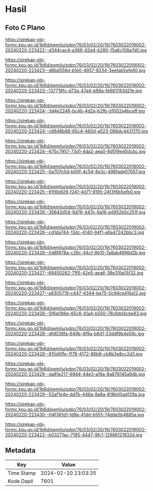 # Hasil

## Foto C Plano

https://sirekap-obj-formc.kpu.go.id/1b6d/pemilu/pdpr/76/03/02/20/19/7603022019002-20240220-223422--d344cac4-a366-42d4-b280-15a6c108a7d0.jpg

https://sirekap-obj-formc.kpu.go.id/1b6d/pemilu/pdpr/76/03/02/20/19/7603022019002-20240220-223423--d6bd558d-b1e0-4957-8234-3eefab5efe60.jpg

https://sirekap-obj-formc.kpu.go.id/1b6d/pemilu/pdpr/76/03/02/20/19/7603022019002-20240220-223423--137718fc-d73a-47a4-b88a-fe661783d21e.jpg

https://sirekap-obj-formc.kpu.go.id/1b6d/pemilu/pdpr/76/03/02/20/19/7603022019002-20240220-223424--3d4e2248-bc4b-4d2a-b2fb-d1002a4bceff.jpg

https://sirekap-obj-formc.kpu.go.id/1b6d/pemilu/pdpr/76/03/02/20/19/7603022019002-20240220-223424--c6648b88-65c4-460d-a523-066dc4431170.jpg

https://sirekap-obj-formc.kpu.go.id/1b6d/pemilu/pdpr/76/03/02/20/19/7603022019002-20240220-223424--675c7957-73d1-4da2-aea0-8d5f9ed0dcbc.jpg

https://sirekap-obj-formc.kpu.go.id/1b6d/pemilu/pdpr/76/03/02/20/19/7603022019002-20240220-223425--0a707c0d-b00f-4c54-8e3c-496fade07057.jpg

https://sirekap-obj-formc.kpu.go.id/1b6d/pemilu/pdpr/76/03/02/20/19/7603022019002-20240220-223425--91f6b929-f241-4d71-9195-24f3f6b5efb0.jpg

https://sirekap-obj-formc.kpu.go.id/1b6d/pemilu/pdpr/76/03/02/20/19/7603022019002-20240220-223426--35642d54-9d76-447c-9a16-ed952b5c251f.jpg

https://sirekap-obj-formc.kpu.go.id/1b6d/pemilu/pdpr/76/03/02/20/19/7603022019002-20240220-223426--cd1da744-13dc-4140-94f1-a6a47242bbc3.jpg

https://sirekap-obj-formc.kpu.go.id/1b6d/pemilu/pdpr/76/03/02/20/19/7603022019002-20240220-223426--0d8f878a-c26c-44cf-8b10-7a8ab4696d2b.jpg

https://sirekap-obj-formc.kpu.go.id/1b6d/pemilu/pdpr/76/03/02/20/19/7603022019002-20240220-223427--68450282-71f5-42e5-aea6-38e31fa05f32.jpg

https://sirekap-obj-formc.kpu.go.id/1b6d/pemilu/pdpr/76/03/02/20/19/7603022019002-20240220-223427--a6305719-c447-4344-be75-0c94ce416a12.jpg

https://sirekap-obj-formc.kpu.go.id/1b6d/pemilu/pdpr/76/03/02/20/19/7603022019002-20240220-223428--5f6e086e-65c6-41a4-b550-78c6dd4cbe83.jpg

https://sirekap-obj-formc.kpu.go.id/1b6d/pemilu/pdpr/76/03/02/20/19/7603022019002-20240220-223428--dfd038fa-649b-4f9a-b841-23ddf9b4e59c.jpg

https://sirekap-obj-formc.kpu.go.id/1b6d/pemilu/pdpr/76/03/02/20/19/7603022019002-20240220-223428--815d0ffe-1f78-4172-86b9-cb8b3e8cc2d3.jpg

https://sirekap-obj-formc.kpu.go.id/1b6d/pemilu/pdpr/76/03/02/20/19/7603022019002-20240220-223429--da81e217-6944-44e3-a19a-8a876145a9db.jpg

https://sirekap-obj-formc.kpu.go.id/1b6d/pemilu/pdpr/76/03/02/20/19/7603022019002-20240220-223429--53af1e4e-dd7b-446a-8a8a-818b00adf29a.jpg

https://sirekap-obj-formc.kpu.go.id/1b6d/pemilu/pdpr/76/03/02/20/19/7603022019002-20240220-223430--04f381d1-fd9a-41dd-b555-74dde5b4885a.jpg

https://sirekap-obj-formc.kpu.go.id/1b6d/pemilu/pdpr/76/03/02/20/19/7603022019002-20240220-223422--b03271ac-7185-4447-9fc1-12986121832d.jpg


## Metadata

| Key        | Value               |
| ---------- | ------------------- |
| Time Stamp | 2024-02-20 23:03:35 |
| Kode Dapil | 7601                |



